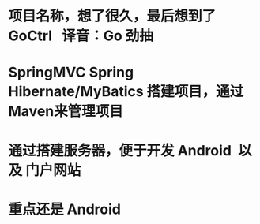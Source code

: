 # 项目名称，想了很久，最后想到了  GoCtrl   译音：Go 劲抽
# SpringMVC Spring Hibernate/MyBatics 搭建项目，通过Maven来管理项目
# 通过搭建服务器，便于开发 Android  以及 门户网站
# 重点还是 Android





